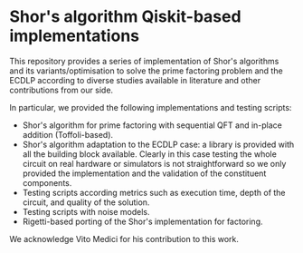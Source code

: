 # Shor's algorithm Qiskit-based implementations

This repository provides a series of implementation of Shor's algorithms and its variants/optimisation to solve the prime factoring problem and the ECDLP according to diverse studies available in literature and other contributions from our side.

In particular, we provided the following implementations and testing scripts:

* Shor's algorithm for prime factoring with sequential QFT and in-place addition (Toffoli-based).
* Shor's algorithm adaptation to the ECDLP case: a library is provided with all the building block available. Clearly in this case testing the whole circuit on real hardware or simulators is not straightforward so we only provided the implementation and the validation of the constituent components.
* Testing scripts according metrics such as execution time, depth of the circuit, and quality of the solution.
* Testing scripts with noise models.
* Rigetti-based porting of the Shor's implementation for factoring.

We acknowledge Vito Medici for his contribution to this work.

